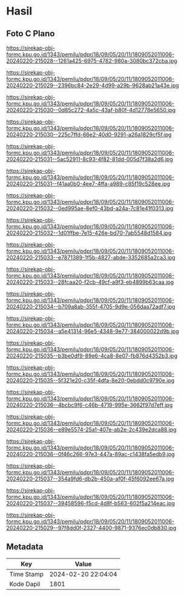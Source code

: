 # Hasil

## Foto C Plano

https://sirekap-obj-formc.kpu.go.id/1343/pemilu/pdpr/18/09/05/20/11/1809052011006-20240220-215028--1261a425-6975-4782-980a-3080bc372cba.jpg

https://sirekap-obj-formc.kpu.go.id/1343/pemilu/pdpr/18/09/05/20/11/1809052011006-20240220-215029--2396bc84-2e29-4d99-a29b-9628ab21a43e.jpg

https://sirekap-obj-formc.kpu.go.id/1343/pemilu/pdpr/18/09/05/20/11/1809052011006-20240220-215030--0d85c272-4a5c-43af-b80f-4d12778e5650.jpg

https://sirekap-obj-formc.kpu.go.id/1343/pemilu/pdpr/18/09/05/20/11/1809052011006-20240220-215030--225c7ffd-66e2-40d0-9291-a26a1829cf5f.jpg

https://sirekap-obj-formc.kpu.go.id/1343/pemilu/pdpr/18/09/05/20/11/1809052011006-20240220-215031--5ac52911-8c93-4f82-81dd-005d7f38a2d6.jpg

https://sirekap-obj-formc.kpu.go.id/1343/pemilu/pdpr/18/09/05/20/11/1809052011006-20240220-215031--f41aa0b0-4ee7-4ffa-a989-c85f19c528ee.jpg

https://sirekap-obj-formc.kpu.go.id/1343/pemilu/pdpr/18/09/05/20/11/1809052011006-20240220-215032--0ed995ae-8ef0-43bd-a24a-7c81e41f0313.jpg

https://sirekap-obj-formc.kpu.go.id/1343/pemilu/pdpr/18/09/05/20/11/1809052011006-20240220-215032--1d01ffbe-7e15-426e-bd70-7ab5548d1584.jpg

https://sirekap-obj-formc.kpu.go.id/1343/pemilu/pdpr/18/09/05/20/11/1809052011006-20240220-215033--e7871389-1f5b-4827-abde-3352685a2ca3.jpg

https://sirekap-obj-formc.kpu.go.id/1343/pemilu/pdpr/18/09/05/20/11/1809052011006-20240220-215033--28fcaa20-f2cb-49cf-a9f3-eb4899b63caa.jpg

https://sirekap-obj-formc.kpu.go.id/1343/pemilu/pdpr/18/09/05/20/11/1809052011006-20240220-215034--b709a8ab-355f-4705-9d9e-056daa72adf7.jpg

https://sirekap-obj-formc.kpu.go.id/1343/pemilu/pdpr/18/09/05/20/11/1809052011006-20240220-215034--a5e41314-96e5-4348-9e77-384000022d9b.jpg

https://sirekap-obj-formc.kpu.go.id/1343/pemilu/pdpr/18/09/05/20/11/1809052011006-20240220-215035--b3be0df9-89e6-4ca8-8e07-fb876d4352b3.jpg

https://sirekap-obj-formc.kpu.go.id/1343/pemilu/pdpr/18/09/05/20/11/1809052011006-20240220-215035--5f321e20-c35f-4dfa-8e20-0ebdd0c9790e.jpg

https://sirekap-obj-formc.kpu.go.id/1343/pemilu/pdpr/18/09/05/20/11/1809052011006-20240220-215036--4bcbc9f6-c46b-4719-995e-3662f97d7eff.jpg

https://sirekap-obj-formc.kpu.go.id/1343/pemilu/pdpr/18/09/05/20/11/1809052011006-20240220-215036--e89e5574-25a1-407e-ab2e-2c439e2dca88.jpg

https://sirekap-obj-formc.kpu.go.id/1343/pemilu/pdpr/18/09/05/20/11/1809052011006-20240220-215036--0f46c266-97e3-447a-89ac-c1438fa5edb9.jpg

https://sirekap-obj-formc.kpu.go.id/1343/pemilu/pdpr/18/09/05/20/11/1809052011006-20240220-215037--354a9fd6-db2b-450a-af0f-45f6092ee67a.jpg

https://sirekap-obj-formc.kpu.go.id/1343/pemilu/pdpr/18/09/05/20/11/1809052011006-20240220-215037--39458596-f5cd-4d8f-b563-602f5a214eac.jpg

https://sirekap-obj-formc.kpu.go.id/1343/pemilu/pdpr/18/09/05/20/11/1809052011006-20240220-215029--97f8dd0f-2327-4400-9871-9376ec0db830.jpg


## Metadata

| Key        | Value               |
| ---------- | ------------------- |
| Time Stamp | 2024-02-20 22:04:04 |
| Kode Dapil | 1801                |



